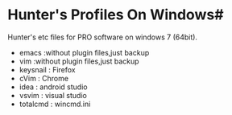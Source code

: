 # Hunter's Profiles On Windows#
Hunter's etc files for PRO software on windows 7 (64bit).
- emacs :without plugin files,just backup
- vim :without plugin files,just backup
- keysnail : Firefox
- cVim : Chrome
- idea : android studio
- vsvim : visual studio
- totalcmd : wincmd.ini

